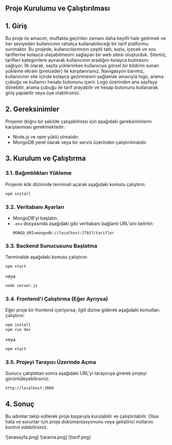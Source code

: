 ## Proje Kurulumu ve Çalıştırılması

## 1. Giriş
Bu proje ile amacım, mutfakta geçirilen zamanı daha keyifli hale getirmek ve her seviyeden 
kullanıcının rahatça kullanabileceği bir tarif platformu sunmaktır. 
Bu projede, kullanıcılarımızın çeşitli tatlı, tuzlu, içecek ve sos tariflerine kolayca ulaşabilmesini 
sağlayan bir web sitesi oluşturduk. Sitemiz, tarifleri kategorilere ayırarak kullanıcının aradığını 
kolayca bulmasını sağlıyor. İlk olarak, sayfa yüklenirken kullanıcıya görsel bir bildirim sunan yükleme 
ekranı (preloader) ile karşılanırsınız. Navigasyon barımız, kullanıcının site içinde kolayca gezinmesini 
sağlamak amacıyla logo, arama çubuğu ve kullanıcı hesabı butonunu içerir. Logo üzerinden ana 
sayfaya dönebilir, arama çubuğu ile tarif arayabilir ve hesap butonunu kullanarak giriş yapabilir veya 
üye olabilirsiniz.

## 2. Gereksinimler
Projenin doğru bir şekilde çalışabilmesi için aşağıdaki gereksinimlerin karşılanması gerekmektedir:
- Node.js ve npm yüklü olmalıdır.
- MongoDB yerel olarak veya bir servis üzerinden çalıştırılmalıdır.

## 3. Kurulum ve Çalıştırma

### 3.1. Bağımlılıkları Yükleme
Projenin kök dizininde terminali açarak aşağıdaki komutu çalıştırın:
```bash
npm install
```

### 3.2. Veritabanı Ayarları
- MongoDB'yi başlatın.
- `.env` dosyasında aşağıdaki gibi veritabanı bağlantı URL'sini belirtin:
  ```
  MONGO_URI=mongodb://localhost:27017/tarifler
  ```

### 3.3. Backend Sunucusunu Başlatma
Terminalde aşağıdaki komutu çalıştırın:
```bash
npm start
```
veya
```bash
node server.js
```

### 3.4. Frontend'i Çalıştırma (Eğer Ayrıysa)
Eğer proje bir frontend içeriyorsa, ilgili dizine giderek aşağıdaki komutları çalıştırın:
```bash
npm install
npm run dev
```
veya
```bash
npm start
```

### 3.5. Projeyi Tarayıcı Üzerinde Açma
Sunucu çalıştıktan sonra aşağıdaki URL'yi tarayıcıya girerek projeyi görüntüleyebilirsiniz:
```
http://localhost:3000
```

## 4. Sonuç
Bu adımlar takip edilerek proje başarıyla kurulabilir ve çalıştırılabilir. Olası hata ve sorunlar için proje dokümantasyonunu veya geliştirici notlarını kontrol edebilirsiniz. 


![anasayfa.png]
![arama.png]
![tarif.png]
